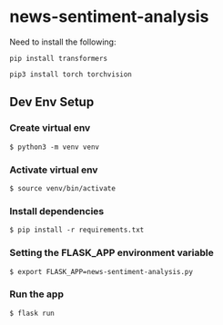 # news-sentiment-analysis
Need to install the following:
```
pip install transformers
```
```
pip3 install torch torchvision
```

## Dev Env Setup
### Create virtual env
```console
$ python3 -m venv venv
```
### Activate virtual env
```console
$ source venv/bin/activate
```
### Install dependencies
```console
$ pip install -r requirements.txt
```

### Setting the FLASK_APP environment variable
```console
$ export FLASK_APP=news-sentiment-analysis.py
```

### Run the app
```console
$ flask run
```
